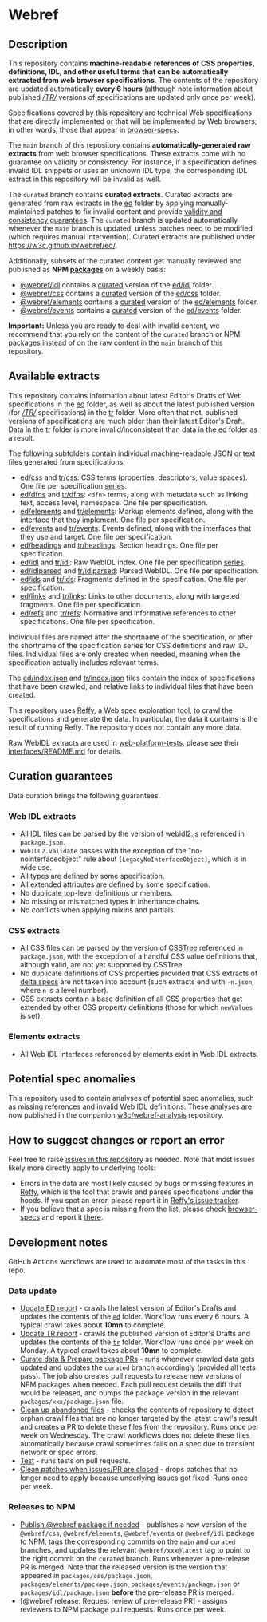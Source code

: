 # Webref

## Description

This repository contains **machine-readable references of CSS properties, definitions, IDL, and other useful terms that can be automatically extracted from web browser specifications**. The contents of the repository are updated automatically **every 6 hours** (although note information about published _[/TR/](https://www.w3.org/TR/)_ versions of specifications are updated only once per week).

Specifications covered by this repository are technical Web specifications that are directly implemented or that will be implemented by Web browsers; in other words, those that appear in [browser-specs](https://github.com/w3c/browser-specs).

The `main` branch of this repository contains **automatically-generated raw extracts** from web browser specifications. These extracts come with no guarantee on validity or consistency. For instance, if a specification defines invalid IDL snippets or uses an unknown IDL type, the corresponding IDL extract in this repository will be invalid as well.

The `curated` branch contains **curated extracts**. Curated extracts are generated from raw extracts in the [ed](ed) folder by applying manually-maintained patches to fix invalid content and provide [validity and consistency guarantees](#curation-guarantees). The `curated` branch is updated automatically whenever the `main` branch is updated, unless patches need to be modified (which requires manual intervention). Curated extracts are published under https://w3c.github.io/webref/ed/.

Additionally, subsets of the curated content get manually reviewed and published as **NPM [packages](https://github.com/w3c/webref/tree/main/packages)** on a weekly basis:
- [@webref/idl](https://www.npmjs.com/package/@webref/idl) contains a [curated](packages/idl#guarantees) version of the [ed/idl](ed/idl) folder.
- [@webref/css](https://www.npmjs.com/package/@webref/css) contains a [curated](packages/css#guarantees) version of the [ed/css](ed/css) folder.
- [@webref/elements](https://www.npmjs.com/package/@webref/elements) contains a [curated](packages/elements#guarantees) version of the [ed/elements](ed/elements) folder.
- [@webref/events](https://www.npmjs.com/package/@webref/events) contains a [curated](packages/events#guarantees) version of the [ed/events](ed/events) folder.

**Important:** Unless you are ready to deal with invalid content, we recommend that you rely on the content of the `curated` branch or NPM packages instead of on the raw content in the `main` branch of this repository.


## Available extracts

This repository contains information about latest Editor's Drafts of Web specifications in the [ed](ed) folder, as well as about the latest published version (for _[/TR/](https://www.w3.org/TR/)_ specifications) in the [tr](tr) folder. More often that not, published versions of specifications are much older than their latest Editor's Draft. Data in the [tr](tr) folder is more invalid/inconsistent than data in the [ed](ed) folder as a result.

The following subfolders contain individual machine-readable JSON or text files generated from specifications:

- [ed/css](ed/css) and [tr/css](tr/css): CSS terms (properties, descriptors, value spaces). One file per specification [series](https://github.com/w3c/browser-specs/#series).
- [ed/dfns](ed/dfns) and [tr/dfns](tr/dfns): `<dfn>` terms, along with metadata such as linking text, access level, namespace. One file per specification.
- [ed/elements](ed/elements) and [tr/elements](tr/elements): Markup elements defined, along with the interface that they implement. One file per specification.
- [ed/events](ed/events) and [tr/events](tr/events): Events defined, along with the interfaces that they use and target. One file per specification.
- [ed/headings](ed/headings) and [tr/headings](tr/headings): Section headings. One file per specification.
- [ed/idl](ed/idl) and [tr/idl](tr/idl): Raw WebIDL index. One file per specification [series](https://github.com/w3c/browser-specs/#series).
- [ed/idlparsed](ed/idlparsed) and [tr/idlparsed](tr/idlparsed): Parsed WebIDL. One file per specification.
- [ed/ids](ed/ids) and [tr/ids](tr/ids): Fragments defined in the specification. One file per specification.
- [ed/links](ed/links) and [tr/links](tr/links): Links to other documents, along with targeted fragments. One file per specification.
- [ed/refs](ed/refs) and [tr/refs](tr/refs): Normative and informative references to other specifications. One file per specification.

Individual files are named after the shortname of the specification, or after the shortname of the specification series for CSS definitions and raw IDL files. Individual files are only created when needed, meaning when the specification actually includes relevant terms.

The [ed/index.json](ed/index.json) and [tr/index.json](tr/index.json) files contain the index of specifications that have been crawled, and relative links to individual files that have been created.

This repository uses [Reffy](https://github.com/w3c/reffy), a Web spec exploration tool, to crawl the specifications and generate the data. In particular, the data it contains is the result of running Reffy. The repository does not contain any more data.

Raw WebIDL extracts are used in [web-platform-tests](https://github.com/web-platform-tests/wpt), please see their [interfaces/README.md](https://github.com/web-platform-tests/wpt/blob/master/interfaces/README.md) for details.


## Curation guarantees

Data curation brings the following guarantees.

### Web IDL extracts

- All IDL files can be parsed by the version of [webidl2.js](https://github.com/w3c/webidl2.js/) referenced in `package.json`.
- `WebIDL2.validate` passes with the exception of the "no-nointerfaceobject" rule about `[LegacyNoInterfaceObject]`, which is in wide use.
- All types are defined by some specification.
- All extended attributes are defined by some specification.
- No duplicate top-level definitions or members.
- No missing or mismatched types in inheritance chains.
- No conflicts when applying mixins and partials.

### CSS extracts

- All CSS files can be parsed by the version of [CSSTree](https://github.com/csstree/csstree) referenced in `package.json`, with the exception of a handful CSS value definitions that, although valid, are not yet supported by CSSTree.
- No duplicate definitions of CSS properties provided that CSS extracts of [delta specs](https://github.com/w3c/browser-specs/#seriescomposition) are not taken into account (such extracts end with `-n.json`, where `n` is a level number).
- CSS extracts contain a base definition of all CSS properties that get extended by other CSS property definitions (those for which `newValues` is set).

### Elements extracts

- All Web IDL interfaces referenced by elements exist in Web IDL extracts.


## Potential spec anomalies

This repository used to contain analyses of potential spec anomalies, such as missing references and invalid Web IDL definitions. These analyses are now published in the companion [w3c/webref-analysis](https://github.com/w3c/webref-analysis) repository.


## How to suggest changes or report an error

Feel free to raise [issues in this repository](https://github.com/w3c/webref/issues) as needed. Note that most issues likely more directly apply to underlying tools:

- Errors in the data are most likely caused by bugs or missing features in [Reffy](https://github.com/w3c/reffy), which is the tool that crawls and parses specifications under the hoods. If you spot an error, please report it in [Reffy's issue tracker](https://github.com/w3c/reffy/issues/new).
- If you believe that a spec is missing from the list, please check [browser-specs](https://github.com/w3c/browser-specs/#how-to-addupdatedelete-a-spec) and report it [there](https://github.com/w3c/browser-specs/issues/new).


## Development notes

GitHub Actions workflows are used to automate most of the tasks in this repo.

### Data update

- [Update ED report](https://github.com/w3c/webref/actions/workflows/update-ed.yml) - crawls the latest version of Editor's Drafts and updates the contents of the [`ed`](ed) folder. Workflow runs every 6 hours. A typical crawl takes about **10mn** to complete.
- [Update TR report](https://github.com/w3c/webref/actions/workflows/update-tr.yml) - crawls the published version of Editor's Drafts and updates the contents of the [`tr`](tr) folder. Workflow runs once per week on Monday. A typical crawl takes about **10mn** to complete.
- [Curate data &amp; Prepare package PRs](https://github.com/w3c/webref/actions/workflows/curate.yml) - runs whenever crawled data gets updated and updates the `curated` branch accordingly (provided all tests pass). The job also creates pull requests to release new versions of NPM packages when needed. Each pull request details the diff that would be released, and bumps the package version in the relevant `packages/xxx/package.json` file.
- [Clean up abandoned files](https://github.com/w3c/webref/actions/workflows/cleanup.yml) - checks the contents of repository to detect orphan crawl files that are no longer targeted by the latest crawl's result and creates a PR to delete these files from the repository. Runs once per week on Wednesday. The crawl workflows does not delete these files automatically because crawl sometimes fails on a spec due to transient network or spec errors.
- [Test](https://github.com/w3c/webref/actions/workflows/test.yml) - runs tests on pull requests.
- [Clean patches when issues/PR are closed](https://github.com/w3c/webref/actions/workflows/clean-patches.yml) - drops patches that no longer need to apply because underlying issues got fixed. Runs once per week.

### Releases to NPM

- [Publish @webref package if needed](https://github.com/w3c/webref/actions/workflows/release-package.yml) - publishes a new version of the `@webref/css`, `@webref/elements`, `@webref/events` or `@webref/idl` package to NPM, tags the corresponding commits on the `main` and `curated` branches, and updates the relevant `@webref/xxx@latest` tag to point to the right commit on the `curated` branch. Runs whenever a pre-release PR is merged. Note that the released version is the version that appeared in `packages/css/package.json`, `packages/elements/package.json`, `packages/events/package.json` or `packages/idl/package.json` **before** the pre-release PR is merged.
- [@webref release: Request review of pre-release PR] - assigns reviewers to NPM package pull requests. Runs once per week.
